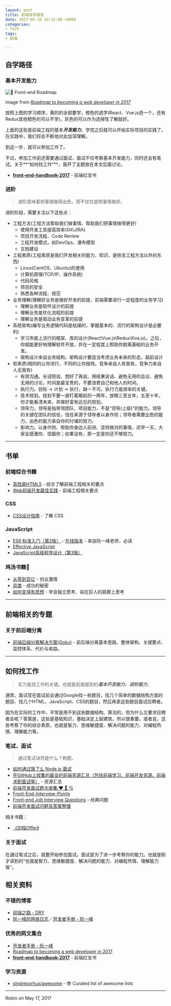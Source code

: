```yaml
---
layout: post
title: 前端自学路径
date: 2017-05-16 19:32:00 +0800
categories:
- Tech
tags:
- 前端

---
```



## 自学路径

### 基本开发能力

![🎨 Front-end Roadmap](https://camo.githubusercontent.com/93280354d6367052b6dbb71bbcd76c2ea81294c8/68747470733a2f2f692e696d6775722e636f6d2f3576465457634f2e706e67)

image from *[Roadmap to becoming a web developer in 2017](https://github.com/kamranahmedse/developer-roadmap)*

按照上图的学习顺序，黄的的全部要学，橙色的选学(React、Vue.js选一个，还有Redux其他橙色的可以不学)，灰色的可以作为选择性了解就好。

上面的这些是前端工程的基本***开发能力***，学完之后就可以开始实际项目的实践了。在实践中，我们将会不断地对此加深理解。

到这一步，就可以参加工作了。

不过，参加工作前还需要通过面试，面试不仅考察基本开发能力，同时还会有笔试。关于**“如何找工作”**，我开了主题放在本文后面讨论。

- **[front-end-handbook-2017](https://github.com/FrontendMasters/front-end-handbook-2017)** - 前端红宝书

### 进阶

> 进阶意味着把事情做得出色，而不仅仅是把事情做好。

进阶阶段，需要关注以下这些点：

- 工程方法(工程方法帮助我们做事情、帮助我们把事情做得更好)
	- 使用开发工具提高效率(Git\JIRA)
	- 项目开发流程、Code Review
	- 工程开发模式，如DevOps、瀑布模型
	- 文档建设
- 工程素质(工程素质是我们开发相关的能力、知识，是除去工程方法以外的东西)
	- Linux(CentOS、Ubuntu)的使用
	- 计算机原理(TCP/IP、操作系统)
	- 代码风格
	- 项目的安全
	- 熟悉各种流程、规范
- 业务理解(理解好业务是做好开发的前提，前端需要进行一定程度的业务学习)
	- 理解业务是软件设计的前提
	- 理解业务是优化流程的前提
	- 理解业务是驱动业务变革的前提
- 系统架构(编写业务逻辑代码是枯燥的，掌握基本的、流行的架构设计是必要的)
	- 学习市面上流行的框架、库的设计(React\Vue.js\Redux\Koa.js)，之后，你就能更好地理解软件开放，并在一定程度上帮助你脱离基础的业务开发。
	- 架构设计来自业务结构，架构设计要适当考虑业务未来的形态，超前设计
- 软素质(相同的让你流行，不同的让你独特。竞争来自人有我有，竞争力来自人无我有)
	- 有效沟通。长话短说、想好了再说、用结果说话、避免无用的会议、避免无用的讨论，时间是最宝贵的，不要浪费自己和他人的时间。
	- 执行力。目标 -> 计划 -> 执行，缺一不可。执行力是效率的关键。
	- 技术规划。规划不要一直盯着眼前的一两年，放眼三至五年，五至十年，你才能看清未来，并做好富有远见的规划。
	- 领导力。领导是指带领团队、项目能力，不是“领导(上级)”的能力。领导的关键在团队的信任，信任来源于领导者以身作则；领导者需要出色的能力，出色的能力来自你的付诸的努力。
	- 影响力。以身作则、帮助你身边人前进、坚持做对的事情，迟早一天，大家会感激你、信服你；如果没有，那一定是你还不够努力。

----

## 书单

### 前端综合书籍

- [高性能HTML5](https://book.douban.com/subject/25868275/) - 综合了解前端工程相关的要点
- [Web前端开发最佳实践](https://book.douban.com/subject/26305106/) - 前端工程相关要点

### CSS

- [CSS设计指南](https://book.douban.com/subject/23123255/) - 了解 CSS

### JavaScript

- [ES6 标准入门（第2版）](https://book.douban.com/subject/26708954/)／[在线版本](http://es6.ruanyifeng.com/) - 来自阮一峰老师，必读
- [Effective JavaScript](https://book.douban.com/subject/25786138/)
- [JavaScript高级程序设计（第3版）](https://book.douban.com/subject/10546125/)

### 鸡汤书籍🐔

- [从零到百亿](https://book.douban.com/subject/2287687/) - 创业激情
- [异类](https://book.douban.com/subject/25863621/) - 成功的秘密
- [如何变得有思想](https://book.douban.com/subject/26268552/) - 学会独立思考、站在巨人的肩膀上思考

----

## 前端相关的专题

### 关于前后端分离

- [前端后端分离解决方案(Goku)](https://github.com/zhenhua-lee/zhenhua-lee.github.io/blob/master/_posts/2016-02-01-goku.md) - 前后端分离基本思路、整体架构、关键要点、监控体系、代价与收益。

----

## 如何找工作

> 实力是找工作的关键。也就是前面提到的***基本开发能力、进阶能力***。

通常，面试官在面试前会通过Google找一些题目，找几个简单的数据结构方面的题目、找几个HTML、JavaScript、CSS的题目，然后再拿这些题目面试应聘者。

因为在实际的工作中，平常是用不到这些数据结构、算法的，但为什么又要求应聘者会呢？答案是，这些是基础知识，基础决定上层建筑，所以很重要。或者说，这些考察了你的综合素质，也就是智力、思维敏捷度、解决问题的能力、对编程热情、理解能力等。


### 笔试、面试

> 通过笔试诀窍是什么？刷题。


- [如何通过饿了么 Node.js 面试](https://github.com/ElemeFE/node-interview)
- [在GitHub上收集的最全的前端资源汇总（包括前端学习、前端开发资源、前端求职面试等）](https://github.com/helloqingfeng/Awsome-Front-End-learning-resource) - 资源汇总
- [前端开发面试题大收集 ❤️ 💝 💘](https://github.com/paddingme/Front-end-Web-Development-Interview-Question)
- [Front-End-Interview-Points](https://github.com/Erichain/Front-End-Interview-Points)
- [Front-end Job Interview Questions](https://github.com/h5bp/Front-end-Developer-Interview-Questions) - 经典问题
- [前端开发面试问题及答案整理](https://github.com/bearofbear/Front-end-questions-to-the-interview-stage-master)

相关书籍：

- [《剑指Offer》](https://book.douban.com/subject/6966465/)

### 关于面试

在通过笔试之后，就要开始参加面试。面试是为了进一步考察你的能力。也就是刚才讲到的“也就是智力、思维敏捷度、解决问题的能力、对编程热情、理解能力等”。


## 相关资料

### 不错的博客

- [前端之路 - DRY](http://zhenhua-lee.github.io/)
- [阮一峰的网络日志](http://www.ruanyifeng.com/blog/)／[开发者手册 - 阮一峰](http://www.ruanyifeng.com/blog/developer/)

### 优秀的网文集合

- [开发者手册 - 阮一峰](http://www.ruanyifeng.com/blog/developer/)
- [Roadmap to becoming a web developer in 2017](https://github.com/kamranahmedse/developer-roadmap)
- **[front-end-handbook-2017](https://github.com/FrontendMasters/front-end-handbook-2017)** - 前端红宝书

### 学习资源

- [sindresorhus/awesome](https://github.com/sindresorhus/awesome#books) - 😎 Curated list of awesome lists

----

Robin on May 17, 2017
